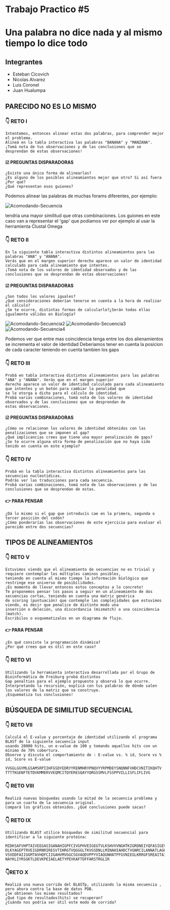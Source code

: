 # Trabajo Practico #5
# Una palabra no dice nada y al mismo tiempo lo dice todo

## Integrantes

 - Esteban Cicovich
 - Nicolas Alvarez
 - Luis Coronel
 - Juan Hualumpa

## PARECIDO NO ES LO MISMO

### 👇 RETO I
```
Intentemos, entonces alinear estas dos palabras, para comprender mejor el problema.
Alineá en la tabla interactiva las palabras "BANANA" y "MANZANA".
¡Tomá nota de tus observaciones y de las conclusiones que se desprendan de estas observaciones!
```
#### ☑ PREGUNTAS DISPARADORAS
```
¿Existe una única forma de alinearlas?
¿Es alguno de los posibles alineamientos mejor que otro? Si así fuera ¿Por qué?
¿Qué representan esos guiones?
```

Podemos alinear las palabras de muchas forams diferentes, por ejemplo:

![Acomodando-Secuencia](alineamiento-palabras.png)

tendria una mayor similitud que otras combinaciones.
Los guiones en este caso van a representar el 'gap' que podiamos ver por ejemplo al usar la herramienta
Clustal Omega


### 👇 RETO II
```
En la siguiente tabla interactiva distintos alineamientos para las palabras "ANA" y "ANANA".
Verás que en el margen superior derecho aparece un valor de identidad calculado para cada alineamiento que intentes.
¡Tomá nota de los valores de identidad observados y de las
conclusiones que se desprendan de estas observaciones!
```
#### ☑ PREGUNTAS DISPARADORAS
```
¿Son todos los valores iguales?
¿Qué consideraciones deberían tenerse en cuenta a la hora de realizar el cálculo?
¿Se te ocurre, distintas formas de calcularlo?¿Serán todas ellas igualmente válidas en Biología?
```

![Acomodando-Secuencia2](alineamiento-palabras2.png)
![Acomodando-Secuencia3](alineamiento-palabras3.png)
![Acomodando-Secuencia4](alineamiento-palabras4.png)

Podemos ver que entre mas coincidencia tenga entre los dos alienamientos se incrementa el valor de identidad
Deberiamos tener en cuenta la posicion de cada caracter teniendo en cuenta tambien los gaps

### 👇 RETO III
```
Probá en tabla interactiva distintos alineamientos para las palabras "ANA" y "ANANA". Verás que en el margen superior
derecho aparece un valor de identidad calculado para cada alineamiento que intentes y un botón para cambiar la penalidad que
se le otorga a dicho para el cálculo de identidad.
Probá varias combinaciones, tomá nota de los valores de identidad observados y de las conclusiones que se desprendan de
estas observaciones.
```
#### ☑ PREGUNTAS DISPARADORAS
```
¿Cómo se relacionan los valores de identidad obtenidos con las penalizaciones que se imponen al gap?
¿Qué implicancias crees que tiene una mayor penalización de gaps?
¿Se te ocurre alguna otra forma de penalización que no haya sido tenido en cuenta en este ejemplo?
```


### 👇 RETO IV
```
Probá en la tabla interactiva distintos alineamientos para las secuencias nucleotídicas.
Podrás ver las traducciones para cada secuencia.
Probá varias combinaciones, tomá nota de las observaciones y de las conclusiones que se desprendan de estas.
```
#### 👉 PARA PENSAR
```
¿Dá lo mismo si el gap que introducís cae en la primera, segunda o tercer posición del codón?
¿Cómo ponderarías las observaciones de este ejercicio para evaluar el parecido entre dos secuencias?
```

## TIPOS DE ALINEAMIENTOS

### 👇 RETO V
```
Estuvimos viendo que el alineamiento de secuencias no es trivial y requiere contemplar los múltiples caminos posibles,
teniendo en cuenta al mismo tiempo la información biológica que restringe ese universo de posibilidades.
¡Es momento de llevar entonces estos conceptos a lo concreto!
Te proponemos pensar los pasos a seguir en un alineamiento de dos secuencias cortas, teniendo en cuenta una matriz genérica
de scoring (puntuación) que contemple las complejidades que estuvimos viendo, es decir que penalice de distinto modo una
inserción o deleción, una discordancia (mismatch) o una coincidencia (match).
Escribilos o esquematizalos en un diagrama de flujo.
```
#### 👉 PARA PENSAR
```
¿En qué consiste la programación dinámica?
¿Por qué crees que es útil en este caso?
```

### 👇 RETO VI
```
Utilizando la herramienta interactiva desarrollada por el Grupo de Bioinformática de Freiburg probá distintos
Gap penalties para el ejemplo propuesto y observá lo que ocurre.
Interpretando la recursión, explicá con tus palabras de dónde salen los valores de la matriz que se construye.
¡Esquematiza tus conclusiones!
```

## BÚSQUEDA DE SIMILITUD SECUENCIAL

### 👇 RETO VII
```
Calculá el E-value y porcentaje de identidad utilizando el programa BLAST de la siguiente secuencia input
usando 20000 hits, un e-value de 100 y tomando aquellos hits con un mínimo de 70% cobertura.
Observe y discuta el comportamiento de : E-value vs. % id, Score vs % id, Score vs E-value
```

```
VVGGLGGYMLGSAMSRPIIHFGSDYEDRYYRENMHRYPNQVYYRPMDEYSNQNNFVHDCVNITIKQHTV
TTTTKGENFTETDVKMMERVVEQMCITQYERESQAYYQRGSSMVLFSSPPVILLISFLIFLIVG
```

### 👇 RETO VIII
```
Realizá nuevas búsquedas usando la mitad de la secuencia problema y para un cuarto de la secuencia original.
Compará los gráficos obtenidos. ¿Qué conclusiones puede sacas?
```

### 👇 RETO IX
```
Utilizando BLAST utilice búsquedas de similitud secuencial para identificar a la siguiente proteína:
```

```
MIDKSAFVHPTAIVEEGASIGANAHIGPFCIVGPHVEIGEGTVLKSHVVVNGHTKIGRDNEIYQFASIGEVNQ
DLKYAGEPTRVEIGDRNRIRESVTIHRGTVQGGGLTKVGSDNLLMINAHIAHDCTVGNRCILANNATLAGH
VSVDDFAIIGGMTAVHQFCIIGAHVMVGGCSGVAQDVPPYVIAQGNHATPFGVNIEGLKRRGFSREAITAIR
NAYKLIYRSGKTLDEVKPEIAELAETYPEVKAFTDFFARSTRGLIR
```

### 👇RETO X
```
Realizá una nueva corrida del BLASTp, utilizando la misma secuencia , pero ahora contra la base de datos PDB.
¿Se obtienen los mismo resultados?
¿Qué tipo de resultados(hits) se recuperan?
¿Cuándo nos podría ser útil este modo de corrida?
```